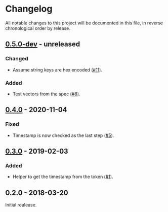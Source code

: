 # Changelog

All notable changes to this project will be documented in this file, in reverse chronological order by release.

## [0.5.0-dev](https://github.com/tuupola/pybranca/compare/0.4.0...master) - unreleased

### Changed
- Assume string keys are hex encoded ([#11](https://github.com/tuupola/pybranca/pull/11)).

### Added
- Test vectors from the spec ([#8](https://github.com/tuupola/pybranca/pull/8)).

## [0.4.0](https://github.com/tuupola/pybranca/compare/0.3.0...0.4.0) - 2020-11-04

### Fixed
- Timestamp is now checked as the last step ([#5](https://github.com/tuupola/pybranca/pull/5)).

## [0.3.0](https://github.com/tuupola/pybranca/compare/0.2.0...0.3.0) - 2019-02-03

### Added
- Helper to get the timestamp from the token ([#1](https://github.com/tuupola/pybranca/pull/1)).


## 0.2.0 - 2018-03-20

Initial realease.